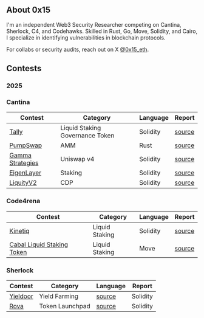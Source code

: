 ## About 0x15

I'm an independent Web3 Security Researcher competing on Cantina, Sherlock, C4, and Codehawks. Skilled in Rust, Go, Move, Solidity, and Cairo, I specialize in identifying vulnerabilities in blockchain protocols.

For collabs or security audits, reach out on X [@0x15_eth](https://x.com/0x15_eth).

## Contests
### 2025

### Cantina
| Contest | Category | Language | Report |
| -------- | ------- |  -------- | -------- | 
| [Tally]() | Liquid Staking Governance Token | Solidity | [source](contests/Tally.md) |
| [PumpSwap](https://cantina.xyz/competitions/19c5a5a6-f68d-4da8-b185-3f28c7f97bc1) | AMM | Rust | [source](contests/PumpSwap.md)|
| [Gamma Strategies](https://cantina.xyz/competitions/aaf79192-6ea7-4b1e-aed7-3d23212dd0f1) | Uniswap v4 |  Solidity | [source](contests/Gamma.md) |
[EigenLayer](https://cantina.xyz/competitions/e7af4986-183d-4764-8bd2-1d6b47f87d99) | Staking |  Solidity | [source](contests/Eigenlayer.md) |
| [LiquityV2](https://cantina.xyz/competitions/d86632df-ab33-4448-8198-64955eae6712) | CDP | Solidity | [source](contests/LiquityV2.md)

### Code4rena
| Contest | Category | Language | Report |
| -------- | ------- |  -------- | -------- |
| [Kinetiq](https://code4rena.com/audits/2025-04-kinetiq) | Liquid Staking |  Solidity | [source](contests/Kinetiq.md) |
| [Cabal Liquid Staking Token](https://code4rena.com/audits/2025-04-cabal-liquid-staking-token) | Liquid Staking |  Move |[source](contests/cabal.md) |



### Sherlock
| Contest | Category | Language | Report |
| -------- | ------- |  -------- | --------
| [Yieldoor](https://audits.sherlock.xyz/contests/791/report) | Yield Farming | [source](contests/Yieldoor.md)| Solidity |
| [Rova](https://audits.sherlock.xyz/contests/498/report) | Token Launchpad| [source](contests/Rova.md) | Solidity